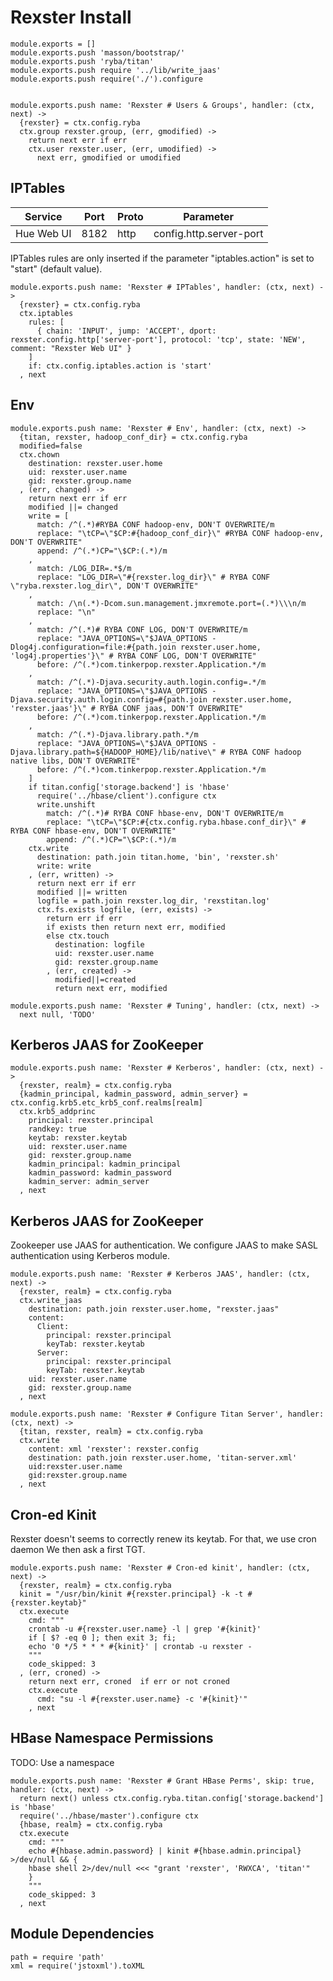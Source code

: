 
# Rexster Install

    module.exports = []
    module.exports.push 'masson/bootstrap/'
    module.exports.push 'ryba/titan'
    module.exports.push require '../lib/write_jaas'
    module.exports.push require('./').configure


    module.exports.push name: 'Rexster # Users & Groups', handler: (ctx, next) ->
      {rexster} = ctx.config.ryba
      ctx.group rexster.group, (err, gmodified) ->
        return next err if err
        ctx.user rexster.user, (err, umodified) ->
          next err, gmodified or umodified


## IPTables

| Service    | Port  | Proto | Parameter                  |
|------------|-------|-------|----------------------------|
| Hue Web UI | 8182  | http  | config.http.server-port    |

IPTables rules are only inserted if the parameter "iptables.action" is set to
"start" (default value).

    module.exports.push name: 'Rexster # IPTables', handler: (ctx, next) ->
      {rexster} = ctx.config.ryba
      ctx.iptables
        rules: [
          { chain: 'INPUT', jump: 'ACCEPT', dport: rexster.config.http['server-port'], protocol: 'tcp', state: 'NEW', comment: "Rexster Web UI" }
        ]
        if: ctx.config.iptables.action is 'start'
      , next

## Env

    module.exports.push name: 'Rexster # Env', handler: (ctx, next) ->
      {titan, rexster, hadoop_conf_dir} = ctx.config.ryba
      modified=false
      ctx.chown
        destination: rexster.user.home
        uid: rexster.user.name
        gid: rexster.group.name
      , (err, changed) ->
        return next err if err
        modified ||= changed
        write = [
          match: /^(.*)#RYBA CONF hadoop-env, DON'T OVERWRITE/m
          replace: "\tCP=\"$CP:#{hadoop_conf_dir}\" #RYBA CONF hadoop-env, DON'T OVERWRITE"
          append: /^(.*)CP="\$CP:(.*)/m
        ,
          match: /LOG_DIR=.*$/m
          replace: "LOG_DIR=\"#{rexster.log_dir}\" # RYBA CONF \"ryba.rexster.log_dir\", DON'T OVERWRITE"
        ,
          match: /\n(.*)-Dcom.sun.management.jmxremote.port=(.*)\\\n/m
          replace: "\n"
        ,
          match: /^(.*)# RYBA CONF LOG, DON'T OVERWRITE/m
          replace: "JAVA_OPTIONS=\"$JAVA_OPTIONS -Dlog4j.configuration=file:#{path.join rexster.user.home, 'log4j.properties'}\" # RYBA CONF LOG, DON'T OVERWRITE"
          before: /^(.*)com.tinkerpop.rexster.Application.*/m
        ,
          match: /^(.*)-Djava.security.auth.login.config=.*/m
          replace: "JAVA_OPTIONS=\"$JAVA_OPTIONS -Djava.security.auth.login.config=#{path.join rexster.user.home, 'rexster.jaas'}\" # RYBA CONF jaas, DON'T OVERWRITE"
          before: /^(.*)com.tinkerpop.rexster.Application.*/m
        ,
          match: /^(.*)-Djava.library.path.*/m
          replace: "JAVA_OPTIONS=\"$JAVA_OPTIONS -Djava.library.path=${HADOOP_HOME}/lib/native\" # RYBA CONF hadoop native libs, DON'T OVERWRITE"
          before: /^(.*)com.tinkerpop.rexster.Application.*/m
        ]
        if titan.config['storage.backend'] is 'hbase'
          require('../hbase/client').configure ctx
          write.unshift
            match: /^(.*)# RYBA CONF hbase-env, DON'T OVERWRITE/m
            replace: "\tCP=\"$CP:#{ctx.config.ryba.hbase.conf_dir}\" # RYBA CONF hbase-env, DON'T OVERWRITE"
            append: /^(.*)CP="\$CP:(.*)/m
        ctx.write
          destination: path.join titan.home, 'bin', 'rexster.sh'
          write: write
        , (err, written) ->
          return next err if err
          modified ||= written
          logfile = path.join rexster.log_dir, 'rexstitan.log'
          ctx.fs.exists logfile, (err, exists) ->
            return err if err
            if exists then return next err, modified
            else ctx.touch
              destination: logfile
              uid: rexster.user.name
              gid: rexster.group.name
            , (err, created) ->
              modified||=created
              return next err, modified

    module.exports.push name: 'Rexster # Tuning', handler: (ctx, next) ->
      next null, 'TODO'

## Kerberos JAAS for ZooKeeper

    module.exports.push name: 'Rexster # Kerberos', handler: (ctx, next) ->
      {rexster, realm} = ctx.config.ryba
      {kadmin_principal, kadmin_password, admin_server} = ctx.config.krb5.etc_krb5_conf.realms[realm]
      ctx.krb5_addprinc
        principal: rexster.principal
        randkey: true
        keytab: rexster.keytab
        uid: rexster.user.name
        gid: rexster.group.name
        kadmin_principal: kadmin_principal
        kadmin_password: kadmin_password
        kadmin_server: admin_server
      , next

## Kerberos JAAS for ZooKeeper

Zookeeper use JAAS for authentication. We configure JAAS to make SASL authentication using Kerberos module.

    module.exports.push name: 'Rexster # Kerberos JAAS', handler: (ctx, next) ->
      {rexster, realm} = ctx.config.ryba
      ctx.write_jaas
        destination: path.join rexster.user.home, "rexster.jaas"
        content:
          Client:
            principal: rexster.principal
            keyTab: rexster.keytab
          Server:
            principal: rexster.principal
            keyTab: rexster.keytab
        uid: rexster.user.name
        gid: rexster.group.name
      , next

    module.exports.push name: 'Rexster # Configure Titan Server', handler: (ctx, next) ->
      {titan, rexster, realm} = ctx.config.ryba
      ctx.write
        content: xml 'rexster': rexster.config
        destination: path.join rexster.user.home, 'titan-server.xml'
        uid:rexster.user.name
        gid:rexster.group.name
      , next

## Cron-ed Kinit

Rexster doesn't seems to correctly renew its keytab. For that, we use cron daemon
We then ask a first TGT.

    module.exports.push name: 'Rexster # Cron-ed kinit', handler: (ctx, next) ->
      {rexster, realm} = ctx.config.ryba
      kinit = "/usr/bin/kinit #{rexster.principal} -k -t #{rexster.keytab}"
      ctx.execute
        cmd: """
        crontab -u #{rexster.user.name} -l | grep '#{kinit}'
        if [ $? -eq 0 ]; then exit 3; fi;
        echo '0 */5 * * * #{kinit}' | crontab -u rexster -
        """
        code_skipped: 3
      , (err, croned) ->
        return next err, croned  if err or not croned
        ctx.execute
          cmd: "su -l #{rexster.user.name} -c '#{kinit}'"
        , next

## HBase Namespace Permissions

TODO: Use a namespace

    module.exports.push name: 'Rexster # Grant HBase Perms', skip: true, handler: (ctx, next) ->
      return next() unless ctx.config.ryba.titan.config['storage.backend'] is 'hbase'
      require('../hbase/master').configure ctx
      {hbase, realm} = ctx.config.ryba
      ctx.execute
        cmd: """
        echo #{hbase.admin.password} | kinit #{hbase.admin.principal} >/dev/null && {
        hbase shell 2>/dev/null <<< "grant 'rexster', 'RWXCA', 'titan'"
        }
        """
        code_skipped: 3
      , next

## Module Dependencies

    path = require 'path'
    xml = require('jstoxml').toXML
